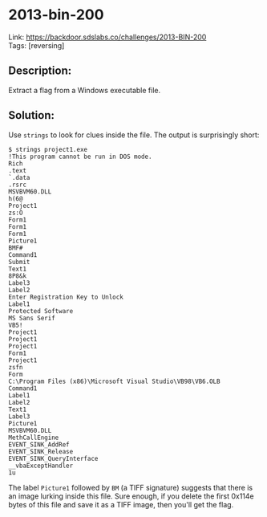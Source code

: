 2013-bin-200
============

Link: https://backdoor.sdslabs.co/challenges/2013-BIN-200 \
Tags: [reversing]

Description:
------------

Extract a flag from a Windows executable file.

Solution:
---------

Use `strings` to look for clues inside the file. The output is surprisingly short:

```
$ strings project1.exe
!This program cannot be run in DOS mode.
Rich
.text
`.data
.rsrc
MSVBVM60.DLL
h(6@
Project1
zs:O
Form1
Form1
Form1
Picture1
BMF#
Command1
Submit
Text1
8P8&k
Label3
Label2
Enter Registration Key to Unlock
Label1
Protected Software
MS Sans Serif
VB5!
Project1
Project1
Project1
Form1
Project1
zsfn
Form
C:\Program Files (x86)\Microsoft Visual Studio\VB98\VB6.OLB
Command1
Label1
Label2
Text1
Label3
Picture1
MSVBVM60.DLL
MethCallEngine
EVENT_SINK_AddRef
EVENT_SINK_Release
EVENT_SINK_QueryInterface
__vbaExceptHandler
1u  
```

The label `Picture1` followed by `BM` (a TIFF signature) suggests that there is an image lurking inside this file. Sure enough, if you delete the first 0x114e bytes of this file and save it as a TIFF image, then you'll get the flag.
